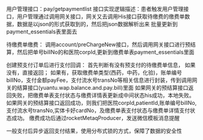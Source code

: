 用户管理接口：pay/getpaymentlist
接口实现逻辑描述：患者触发用户管理接口，用户管理通过调用网关接口，网关又去调用His接口获取待缴费的缴费单数据，数据是以json的形式获取到的，然后把json数据解析出来
批量更新到payment_essentials表里面去


待缴费单缴费：
调用account/preChargeNew接口，然后调用网关接口进行预结算，然后把单号billNo的和医院corpId,更新到缴费单表payment_essentials里面


创建预支付订单后进行支付回调：
首先判断有没有预支付的待缴费单信息，
如果没有，直接返回；
如果有，获取缴费单类型(西药，中药，化验)，账单编号billNo，支付金额payFee，支付流水号transNo等相关信息进行封装，传到调用网关的结算接口(yuantu.wap.balance.and.pay.bill)里面
如果网关的预结算接口返回失败，把缴费单表支付状态与缴费详情表更新成中间状态his成功，本地失败。
如果网关的预结算接口返回成功，则我们把医院corpId,patientId,账单编号billNo,支付流水号transNo,实体卡好cardNo，及缴费单表支付状态与缴费单详情支付状态成功。
缴费成功后通过rocketMetaqProducer，发送微信模板消息提醒

一般支付后异步返回支付结果，使用分布式锁的方式，保障了数据的安全性